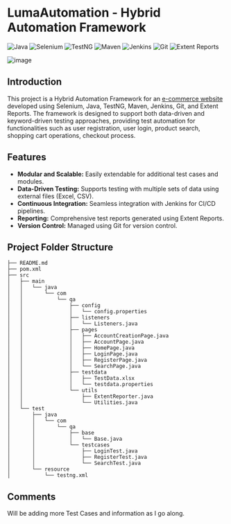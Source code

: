 # LumaAutomation - Hybrid Automation Framework

![Java](https://img.shields.io/badge/Java-ED8B00?style=for-the-badge&logo=java&logoColor=white)
![Selenium](https://img.shields.io/badge/Selenium-43B02A?style=for-the-badge&logo=selenium&logoColor=white)
![TestNG](https://img.shields.io/badge/TestNG-FFD700?style=for-the-badge&logo=testng&logoColor=white)
![Maven](https://img.shields.io/badge/Maven-C71A36?style=for-the-badge&logo=apache-maven&logoColor=white)
![Jenkins](https://img.shields.io/badge/Jenkins-D24939?style=for-the-badge&logo=jenkins&logoColor=white)
![Git](https://img.shields.io/badge/Git-F05032?style=for-the-badge&logo=git&logoColor=white)
![Extent Reports](https://img.shields.io/badge/Extent%20Reports-4B8BBE?style=for-the-badge&logo=extent-reports&logoColor=white)




![image](https://github.com/ssinghaaryan/LumaAutomation/assets/86829777/01a8caf2-c160-4d89-9ee0-8085fd8779f3)




## Introduction

This project is a Hybrid Automation Framework for an [e-commerce website](https://tutorialsninja.com/demo/) developed using Selenium, Java, TestNG, Maven, Jenkins, Git, and Extent Reports. The framework is designed to support both data-driven and keyword-driven testing approaches, providing test automation for functionalities such as user registration, user login, product search, shopping cart operations, checkout process.

## Features

- **Modular and Scalable:** Easily extendable for additional test cases and modules.
- **Data-Driven Testing:** Supports testing with multiple sets of data using external files (Excel, CSV).
- **Continuous Integration:** Seamless integration with Jenkins for CI/CD pipelines.
- **Reporting:** Comprehensive test reports generated using Extent Reports.
- **Version Control:** Managed using Git for version control.

## Project Folder Structure

```
├── README.md
├── pom.xml
├── src
│   ├── main
│   │   └── java
│   │       └── com
│   │           └── qa
│   │               ├── config
│   │               │   └── config.properties
│   │               ├── listeners
│   │               │   └── Listeners.java
│   │               ├── pages
│   │               │   ├── AccountCreationPage.java
│   │               │   ├── AccountPage.java
│   │               │   ├── HomePage.java
│   │               │   ├── LoginPage.java
│   │               │   ├── RegisterPage.java
│   │               │   └── SearchPage.java
│   │               ├── testdata
│   │               │   ├── TestData.xlsx
│   │               │   └── testdata.properties
│   │               └── utils
│   │                   ├── ExtentReporter.java
│   │                   └── Utilities.java
│   └── test
│       ├── java
│       │   └── com
│       │       └── qa
│       │           ├── base
│       │           │   └── Base.java
│       │           └── testcases
│       │               ├── LoginTest.java
│       │               ├── RegisterTest.java
│       │               └── SearchTest.java
│       └── resource
│           └── testng.xml
```

## Comments

Will be adding more Test Cases and information as I go along. 
    
